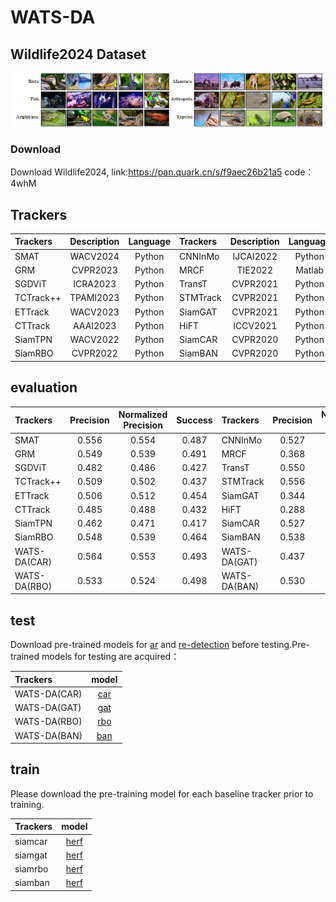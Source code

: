 # WATS-DA
## Wildlife2024 Dataset

![image](img/Wildlife2024.png)
### Download
Download Wildlife2024, link:https://pan.quark.cn/s/f9aec26b21a5 code：4whM
## Trackers


| Trackers | Description | Language | Trackers | Description | Language |
| :---------- | :-----------: | :---------: | :---------- | :-----------: | :---------: |
| SMAT | WACV2024 | Python | CNNInMo| IJCAI2022 | Python |
| GRM | CVPR2023 | Python | MRCF | TIE2022 | Matlab |
| SGDViT| ICRA2023 | Python | TransT | CVPR2021 | Python |
| TCTrack++| TPAMI2023 | Python | STMTrack | CVPR2021 | Python |
| ETTrack | WACV2023 | Python | SiamGAT | CVPR2021 | Python |
| CTTrack | AAAI2023 | Python | HiFT| ICCV2021 | Python |
| SiamTPN | WACV2022 | Python | SiamCAR | CVPR2020 | Python |
| SiamRBO | CVPR2022 | Python | SiamBAN | CVPR2020 | Python |

## evaluation

| Trackers | Precision | Normalized Precision | Success | Trackers | Precision | Normalized Precision | Success |
| :---------- | :-----------: | :-----------: | :-----------: | :---------- | :-----------: | :-----------: | :-----------: |
| SMAT | 0.556 | 0.554 | 0.487 | CNNInMo | 0.527 | 0.518 | 0.455 |
| GRM | 0.549 | 0.539 | 0.491 | MRCF | 0.368 | 0.340 | 0.303 |
| SGDViT | 0.482 | 0.486 | 0.427 | TransT | 0.550 | 0.547 | 0.492 |
| TCTrack++ | 0.509 | 0.502 | 0.437 | STMTrack | 0.556| 0.553 | 0.486 |
| ETTrack | 0.506 | 0.512 | 0.454 | SiamGAT | 0.344 | 0.333 | 0.322 |
| CTTrack | 0.485 | 0.488 | 0.432 | HiFT | 0.288 | 0.270 | 0.284 |
| SiamTPN | 0.462 | 0.471 | 0.417 | SiamCAR | 0.527 | 0.501 | 0.423 |
| SiamRBO | 0.548 | 0.539 | 0.464 | SiamBAN | 0.538 | 0.531 | 0.455 |
| WATS-DA(CAR) | 0.564 | 0.553 | 0.493 | WATS-DA(GAT) | 0.437 | 0.436 | 0.426 |		
|WATS-DA(RBO) |	0.533 |	0.524 |	0.498 |WATS-DA(BAN) | 0.530 | 0.512 | 0.470 |

## test

Download pre-trained models for [ar](https://drive.google.com/drive/folders/1_dPapMvHy1iewJ2MmyWXj3BB-aIlHNLA?usp=sharing) and [re-detection](https://drive.google.com/drive/folders/1yIeq0CCi-JFDECafOA9fPkZSa_v9ILPL?usp=sharing) before testing.Pre-trained models for testing are acquired：

| Trackers | model | 
| :---------- | :-----------: | 
| WATS-DA(CAR) | [car](https://drive.google.com/file/d/17ZX_PwSKtrQGjlVsRaw-VXacc4XIe4yd/view?usp=sharing) | 
| WATS-DA(GAT) | [gat](https://drive.google.com/file/d/1ug3VJCSOH0yf6Rc38A-GdPXWU-9FcQoL/view?usp=sharing) | 
| WATS-DA(RBO) | [rbo](https://drive.google.com/file/d/1i_eoOnHCUb6AF6K76PDd2UuygjUYQ0mp/view?usp=sharing) |
| WATS-DA(BAN) | [ban](https://drive.google.com/file/d/1XNugJ2i0Wqi_31wmXjy8H_5wfsrb5_lA/view?usp=sharing) |

## train

Please download the pre-training model for each baseline tracker prior to training.

| Trackers | model | 
| :---------- | :-----------: | 
| siamcar | [herf](https://drive.google.com/file/d/15GXHlNz1OzRnIT4mFyziEvquf3cUVppQ/view?usp=sharing) | 
| siamgat | [herf](https://drive.google.com/file/d/1a7P3BlCwFUFIdtcs-1MOXUF5gRuSzt3T/view?usp=sharing) | 
| siamrbo | [herf](https://drive.google.com/file/d/1OdBbVLmbRCef3uq9D40JfDy99uAWB3XW/view?usp=sharing) |
| siamban | [herf](https://drive.google.com/file/d/1ScO4INZDF2iwolsz-eAslI3h4wmhkbuv/view?usp=sharing) |
